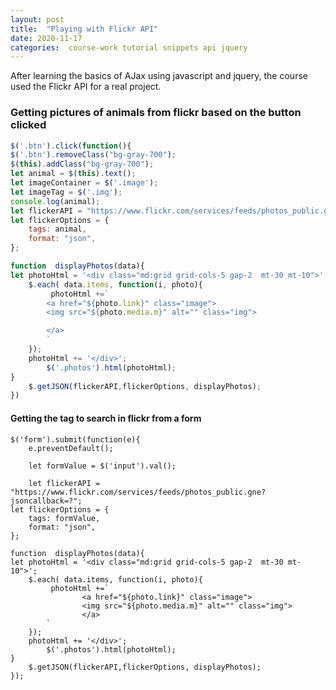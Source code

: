 ```yaml
---
layout: post
title:  "Playing with Flickr API"
date: 2020-11-17
categories:  course-work tutorial snippets api jquery
---
```


After learning the basics of AJax using javascript and jquery, the course used the Flickr API for a real project.


### Getting pictures of animals from flickr based on the button clicked

```js
$('.btn').click(function(){
$('.btn').removeClass("bg-gray-700");
$(this).addClass("bg-gray-700");
let animal = $(this).text();
let imageContainer = $('.image');
let imageTag = $('.img');
console.log(animal);
let flickerAPI = "https://www.flickr.com/services/feeds/photos_public.gne?jsoncallback=?";
let flickerOptions = {
	tags: animal,
	format: "json",
};

function  displayPhotos(data){
let photoHtml = '<div class="md:grid grid-cols-5 gap-2  mt-30 mt-10">';
	$.each( data.items, function(i, photo){
		 photoHtml +=`
        <a href="${photo.link}" class="image">
        <img src="${photo.media.m}" alt="" class="img">

        </a>
		`
	});
	photoHtml += '</div>';
		$('.photos').html(photoHtml);	
}
	$.getJSON(flickerAPI,flickerOptions, displayPhotos);
})
```

#### Getting the tag to search in flickr from a form

```
$('form').submit(function(e){
	e.preventDefault();

	let formValue = $('input').val();

	let flickerAPI = "https://www.flickr.com/services/feeds/photos_public.gne?jsoncallback=?";
let flickerOptions = {
	tags: formValue,
	format: "json",
};

function  displayPhotos(data){
let photoHtml = '<div class="md:grid grid-cols-5 gap-2  mt-30 mt-10">';
	$.each( data.items, function(i, photo){
		 photoHtml +=`		
				<a href="${photo.link}" class="image">
				<img src="${photo.media.m}" alt="" class="img">	
				</a>	
		`
	});
	photoHtml += '</div>';
		$('.photos').html(photoHtml);	
}
	$.getJSON(flickerAPI,flickerOptions, displayPhotos);
});
```